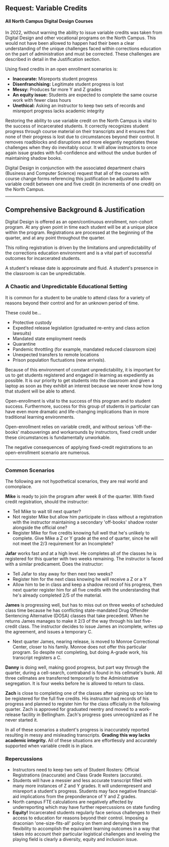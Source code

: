 ## Request: Variable Credits
#### All North Campus Digital Design Courses 
In 2022, without warning the ability to issue variable credits was taken from Digital Design and other vocational programs on the North Campus. This would not have been allowed to happen had their been a clear understanding of the unique challenges faced within corrections education on the part of administration and must be corrected. These challenges are described in detail in the Justification section. 

Using fixed credits in an open enrollment scenarios is:
* **Inaccurate:** Misreports student progress
* **Disenfranchising:** Legitimate student progress is lost 
* **Messy:** Produces far more Y and Z grades
* **An equity issue:** Students are expected to complete the same course work with fewer class hours 
* **Unethical:** Asking an instructor to keep two sets of records and misreport progress lacks academic integrity

Restoring the ability to use variable credit on the North Campus is vital to the success of incarcerated students. It correctly recognizes student progress through course material on their transcripts and it ensures that none of their progress is lost due to circumstances beyond their control. It removes roadblocks and disruptions and more elegantly negotiates these challenges when they do inevitably occur. It will allow instructors to once again issue grades with full-confidence and without the undue burden of maintaining shadow books.

Digital Design in conjunction with the associated department chairs (Business and Computer Science)  request that all of the courses with course change forms referencing this justification be adjusted to allow variable credit between one and five credit (in increments of one credit) on the North Campus.  

---
## Comprehensive Background & Justification
Digital Design is offered as an open/continuous enrollment, non-cohort program. At any given point in time each student will be at a unique place within the program. Registrations are processed at the beginning of the quarter, and at any point throughout the quarter. 

This rolling registration is driven by the limitations and unpredictability of the corrections education environment and is a vital part of successful outcomes for incarcerated students. 

A student's release date is approximate and fluid. A student's presence in the classroom is can be unpredictable.

### A Chaotic and Unpredictable Educational Setting
It is common for a student to be unable to attend class for a variety of reasons beyond their control and for an unknown period of time. 

These could be...
* Protective custody
* Expedited release legislation (graduated re-entry and class action lawsuits)
* Mandated state employment needs
* Quarantine  
* Pandemic throttling (for example, mandated reduced classroom size)
* Unexpected transfers to remote locations
* Prison population fluctuations (new arrivals). 

Because of this environment of constant unpredictability, it is important for us to get students registered and engaged in learning as expediently as possible. It is our priority to get students into the classroom and given a laptop as soon as they exhibit an interest because we never know how long that student will be able to attend.

Open-enrollment is vital to the success of this program and to student success. Furthermore, success for this group of students in particular can have even more dramatic and life-changing implications than in more traditional learning environments.

Open-enrollment relies on variable credit, and without serious 'off-the-books' mabouverings and workarounds by instructors, fixed credit under these circumstances is fundamentally unworkable.

The negative consequences of applying fixed-credit registrations to an open-enrollment scenario are numerous.

---
### Common Scenarios
The following are not hypothetical scenarios, they are real world and comonplace. 

**Mike** is ready to join the program after week 8 of the quarter. With fixed credit registration, should the instructor:  
* Tell Mike to wait till next quarter?
* Not register Mike but allow him participate in class without a registration with the instructor maintaining a secondary 'off-books' shadow roster alongside the official one?
* Register Mike for five credits knowing full well that he's unlikely to complete. Give Mike a Z or Y grade at the end of quarter, since he will not meet the 2/3 requirement for an Incomplete?


**Jafar** works fast and at a high level. He completes all of the classes he is registered for this quarter with two weeks remaining. The instructor is faced with a similar predicament. Does the instructor:
* Tell Jafar to stay away for then next two weeks?
* Register him for the next class knowing he will receive a Z or a Y
* Allow him to be in class and keep a shadow record of his progress, then next quarter register him for all five credits with the understanding that he's already completed 2/5 of the material.

**James** is progressing well, but has to miss out on three weeks of scheduled class time because he has conflicting state-mandated Drug Offender Sentencing Alternative (DOSA) classes that take precedent. When he returns James manages to make it 2/3 of the way through his last five-credit class. The instructor decides to issue James an incomplete, writes up the agreement, and issues a temporary C. 
* Next quarter James, nearing release, is moved to Monroe Correctional Center, closer to his family. Monroe does not offer this particular program. So despite not completing, but doing A-grade work, his transcript registers a C.

**Danny** is doing well, making good progress, but part way through the quarter, during a cell-search, contraband is found in his cellmate's bunk. All three cellmates are transferred temporarily to the Administrative segregation. It is four weeks before he is allowed to return to class.

**Zach** is close to completing one of the classes after signing up too late to be registered for the full five credits. His instructor had records of his progress and planned to register him for the class officially in the following quarter. Zach is approved for graduated reentry and moved to a work-release facility in Bellingham. Zach's progress goes unrecognized as if he never started it.   

In all of these scenarios a student's progress is inaccurately reported resulting in messy and misleading transcripts. **Grading this way lacks academic integrity.** All of these situations are effortlessly and accurately supported when variable credit is in place.

### Repercussions
* Instructors need to keep two sets of Student Rosters: Official Registrations (inaccurate) and Class Grade Rosters (accurate).
* Students will have a messier and less accurate transcript filled with many more instances of Z and Y grades. It will underrepresent and misreport a student's progress. Students may face negative financial-aid implications from the preponderance of Y and Z grades.
* North campus FTE calculations are negatively affected by underreporting which may have further repercussions on state funding
* **Equity!** Incarcerated students regularly face serious challenges to their access to education for reasons beyond their control. Imposing a draconian 'one-size-fits-all' policy on them and denying them the flexibility to accomplish the equivalent learning outcomes in a way that takes into account their particular logistical challenges and leveling the playing field is clearly a diversity, equity and inclusion issue.  